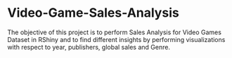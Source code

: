 # Video-Game-Sales-Analysis
The objective of this project is to perform Sales Analysis for Video Games Dataset in RShiny and to find different insights by performing visualizations with respect to year, publishers, global sales and Genre.
